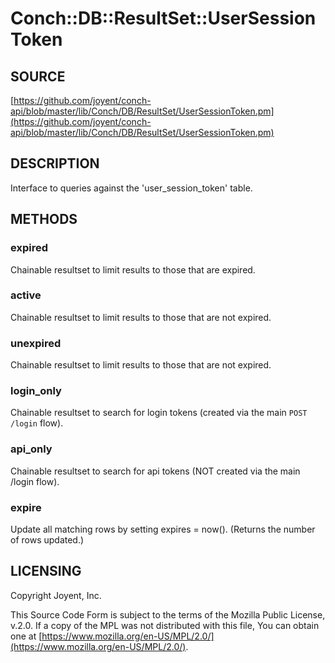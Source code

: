 # Conch::DB::ResultSet::UserSessionToken

## SOURCE

[https://github.com/joyent/conch-api/blob/master/lib/Conch/DB/ResultSet/UserSessionToken.pm](https://github.com/joyent/conch-api/blob/master/lib/Conch/DB/ResultSet/UserSessionToken.pm)

## DESCRIPTION

Interface to queries against the 'user\_session\_token' table.

## METHODS

### expired

Chainable resultset to limit results to those that are expired.

### active

Chainable resultset to limit results to those that are not expired.

### unexpired

Chainable resultset to limit results to those that are not expired.

### login\_only

Chainable resultset to search for login tokens (created via the main `POST /login` flow).

### api\_only

Chainable resultset to search for api tokens (NOT created via the main /login flow).

### expire

Update all matching rows by setting expires = now(). (Returns the number of rows updated.)

## LICENSING

Copyright Joyent, Inc.

This Source Code Form is subject to the terms of the Mozilla Public License,
v.2.0. If a copy of the MPL was not distributed with this file, You can obtain
one at [https://www.mozilla.org/en-US/MPL/2.0/](https://www.mozilla.org/en-US/MPL/2.0/).
